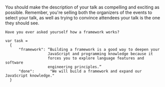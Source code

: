You should make the description of your talk as compelling and exciting as possible. Remember, you're selling both the organizers of the events to select your talk, as well as trying to convince attendees your talk is the one they should see. 

```
Have you ever asked yourself how a framework works?
 
var task = 
  { 
      "framework": “Building a framework is a good way to deepen your 
                   JavaScript and programming knowledge because it 
                   forces you to explore language features and software 
                   engineering principles.”
      "done":       "We will build a framework and expand our JavaScript knowledge."
  }
  
  
```
